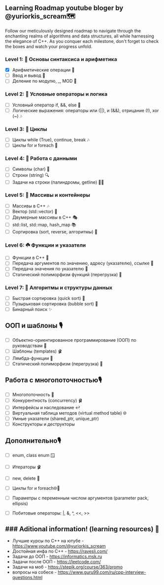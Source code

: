 ## Learning Roadmap youtube bloger by @yuriorkis_scream🗺️

Follow our meticulously designed roadmap to navigate through the enchanting realms of algorithms and data structures, all while harnessing the elegance of C++. As you conquer each milestone, don't forget to check the boxes and watch your progress unfold.

### Level 1: 🌱 Основы синтаксиса и арифметика
- [x] Арифметические операции 🎵
- [ ] Ввод и вывод 💃
- [ ] Деление по модулю, _, MOD 🕺

### Level 2: 🌿 Условные операторы и логика
- [ ] Условный оператор if, &&, else 🎻
- [ ] Логические выражения: операторы или (||), и (&&), отрицание (!), xor (~) 🎶
 
### Level 3: 🍃 Циклы
- [ ] Циклы while (True), continue, break 🎶
- [ ] Циклы for и foreach 🎵

### Level 4: 🌳 Работа с данными
- [ ] Символы (char) 🌲
- [ ] Строки (string) 🔍
- [ ] Задачи на строки (палиндромы, getline) 🚶‍♂️

### Level 5: 🌺 Массивы и контейнеры
- [ ] Массивы в C++ 🎶
- [ ] Вектор (std::vector) 🎼
- [ ] Двумерные массивы в C++ 🎭
- [ ] std::list, std::map, hash_map 📚
- [ ] Сортировка (sort, reverse, алгоритмы) 🤝

### Level 6: ☘️ Функции и указатели
- [ ] Функции в C++ 🎨
- [ ] Передача аргументов по значению, адресу (указателю), ссылке 📝
- [ ] Передача значения по указателю 🧩
- [ ] Статический полиморфизм функций (перегрузка) 🤝

### Level 7: 🌟 Алгоритмы и структуры данных
- [ ] Быстрая сортировка (quick sort) 💃
- [ ] Пузырьковая сортировка (bubble sort) 🕺
- [ ] Бинарный поиск ✨

## ООП и шаблоны 🎙️
- [ ] Объектно-ориентированное программирование (ООП) по руководствам 🎻
- [ ] Шаблоны (templates) 🩰
- [ ] Лямбда-функции 🚀
- [ ] Статический полиморфизм (перегрузка)  🚀

## Работа с многопоточностью🎙️
- [ ] Многопоточность 🤝
- [ ] Конкурентность (concurrency) 🩰
- [ ] Интерфейсы и наследование ↩️
- [ ] Виртуальная таблица методов (virtual method table) 🌐 
- [ ] Умные указатели (shared_ptr, unique_ptr)
- [ ] Конструкторы и деструкторы

## Дополнительно🎙️
- [ ] enum, class enum 🪟
- [ ] Итераторы 🩰
- [ ] new, delete 🤝
- [ ] Циклы for и foreach🌐🚀
- [ ] Параметры с переменным числом аргументов (parameter pack, ellipsis)
- [ ] Побитовые операторы: |, &, ^, <<, >>

 

## ### Aditional information! (learning resources)  🤝
- Лучшие курсы по С++ на ютубе - https://www.youtube.com/@yuriorkis_scream
- Достойная инфа по С++ - https://ravesli.com/
- Задачи до ООП - https://informatics.msk.ru
- Задачи после ООП - https://leetcode.com/
- Задачи на моб - https://stepik.org/course/363/promo
- вопросы на собесе - https://www.guru99.com/ru/cpp-interview-questions.html

